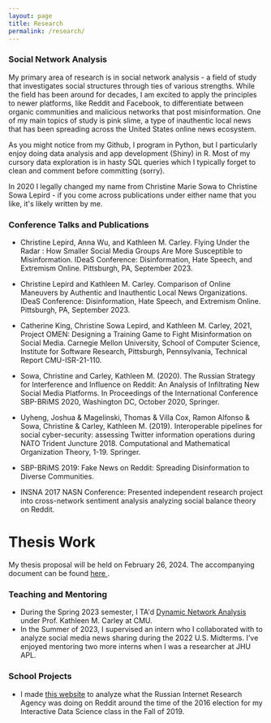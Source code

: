 ```yaml
---
layout: page
title: Research
permalink: /research/
---
```



### Social Network Analysis

My primary area of research is in social network analysis - a field of study that investigates social structures through ties of various strengths. While the field has been around for decades, I am excited to apply the principles to newer platforms, like Reddit and Facebook, to differentiate between organic communities and malicious networks that post misinformation. One of my main topics of study is pink slime, a type of inauthentic local news that has been spreading across the United States online news ecosystem. 

As you might notice from my Github, I program in Python, but I particularly enjoy doing data analysis and app development (Shiny) in R. Most of my cursory data exploration is in hasty SQL queries which I typically forget to clean and comment before committing (sorry).

In 2020 I legally changed my name from Christine Marie Sowa to Christine Sowa Lepird - if you come across publications under either name that you like, it's likely written by me.

### Conference Talks and Publications
* Christine Lepird, Anna Wu, and Kathleen M. Carley. Flying Under the Radar : How Smaller Social Media Groups Are More Susceptible to Misinformation. IDeaS Conference: Disinformation, Hate Speech, and Extremism Online. Pittsburgh, PA, September 2023.
 
* Christine Lepird and Kathleen M. Carley. Comparison of Online Maneuvers by Authentic and Inauthentic Local News Organizations. IDeaS Conference: Disinformation, Hate Speech, and Extremism Online. Pittsburgh, PA, September 2023.
 
* Catherine King, Christine Sowa Lepird, and Kathleen M. Carley, 2021, Project OMEN: Designing a Training Game to Fight Misinformation on Social Media. Carnegie Mellon University, School of Computer Science, Institute for Software Research, Pittsburgh, Pennsylvania, Technical Report CMU-ISR-21-110.

* Sowa, Christine and Carley, Kathleen M. (2020). The Russian Strategy for Interference and Influence on Reddit: An Analysis of Infiltrating New Social Media Platforms.  In Proceedings of the International Conference SBP-BRiMS 2020,  Washington DC, October 2020, Springer.

* Uyheng, Joshua & Magelinski, Thomas & Villa Cox, Ramon Alfonso & Sowa, Christine & Carley, Kathleen M. (2019). Interoperable pipelines for social cyber-security: assessing Twitter information operations during NATO Trident Juncture 2018. Computational and Mathematical Organization Theory, 1-19. Springer. 

* SBP-BRiMS 2019: Fake News on Reddit: Spreading Disinformation to Diverse Communities. 

* INSNA 2017 NASN Conference: Presented independent research project into cross-network sentiment analysis analyzing social balance theory on Reddit.

# Thesis Work
My thesis proposal will be held on February 26, 2024. The accompanying document can be found <a href="/images/FINAL_LEPIRD_PROPOSAL.pdf" target="_blank">here </a>.

### Teaching and Mentoring
* During the Spring 2023 semester, I TA'd [Dynamic Network Analysis](https://www.cmu.edu/ideas-social-cybersecurity/courses/19-640.html) under Prof. Kathleen M. Carley at CMU.
* In the Summer of 2023, I supervised an intern who I collaborated with to analyze social media news sharing during the 2022 U.S. Midterms. I've enjoyed mentoring two more interns when I was a researcher at JHU APL. 

### School Projects
* I made [this website](https://csowa-ids-final.weebly.com/) to analyze what the Russian Internet Research Agency was doing on Reddit around the time of the 2016 election for my Interactive Data Science class in the Fall of 2019.
